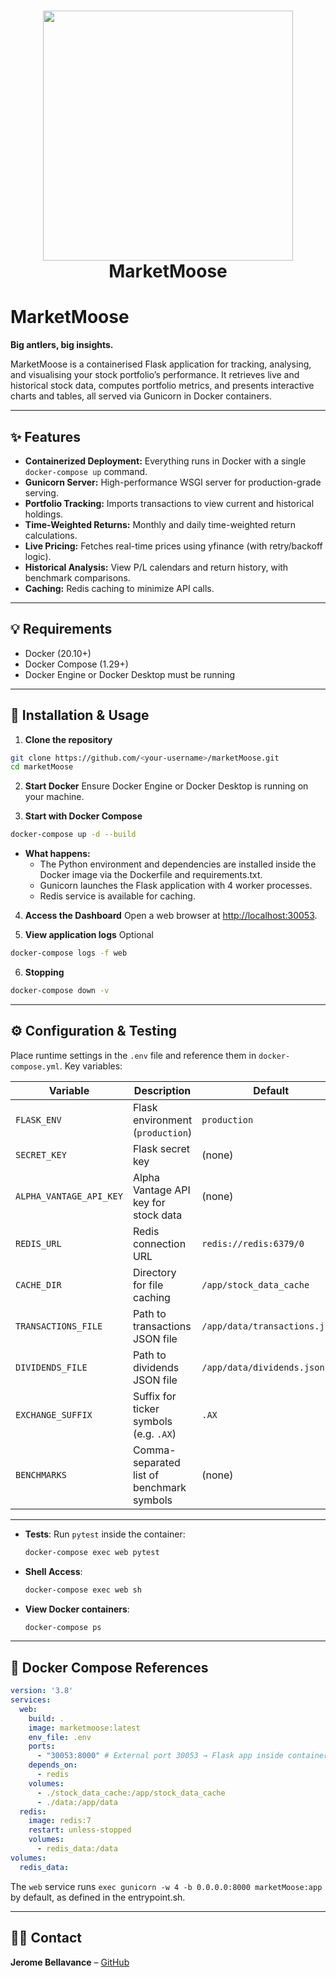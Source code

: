 <h1 align="center">
  <a href="https://github.com/theblackmoose/marketMoose">
    <img src="https://raw.githubusercontent.com/theblackmoose/marketMoose/main/docs/_static/logo_assistant_transparent.png" width="400" />
  </a>
  <br>MarketMoose<br>
</h1>

# MarketMoose

**Big antlers, big insights.**

MarketMoose is a containerised Flask application for tracking, analysing, and visualising your stock portfolio’s performance. It retrieves live and historical stock data, computes portfolio metrics, and presents interactive charts and tables, all served via Gunicorn in Docker containers.

---

## ✨ Features

- **Containerized Deployment:** Everything runs in Docker with a single `docker-compose up` command.
- **Gunicorn Server:** High-performance WSGI server for production-grade serving.
- **Portfolio Tracking:** Imports transactions to view current and historical holdings.
- **Time-Weighted Returns:** Monthly and daily time-weighted return calculations.
- **Live Pricing:** Fetches real-time prices using yfinance (with retry/backoff logic).
- **Historical Analysis:** View P/L calendars and return history, with benchmark comparisons.
- **Caching:** Redis caching to minimize API calls.

---

## 💡 Requirements

- Docker (20.10+)
- Docker Compose (1.29+)
- Docker Engine or Docker Desktop must be running

---

## 🚀 Installation & Usage

1. **Clone the repository**

  ```sh
  git clone https://github.com/<your-username>/marketMoose.git
  cd marketMoose
  ```

2. **Start Docker** Ensure Docker Engine or Docker Desktop is running on your machine.

3. **Start with Docker Compose**

  ```sh
  docker-compose up -d --build
  ```

  - **What happens:**
    - The Python environment and dependencies are installed inside the Docker image via the Dockerfile and requirements.txt.
    - Gunicorn launches the Flask application with 4 worker processes.
    - Redis service is available for caching.

4. **Access the Dashboard** Open a web browser at [http://localhost:30053](http://localhost:30053).

5. **View application logs** Optional

  ```sh
  docker-compose logs -f web
  ```

6. **Stopping**

  ```sh
  docker-compose down -v
  ```

---

## ⚙️ Configuration & Testing

Place runtime settings in the `.env` file and reference them in `docker-compose.yml`. Key variables:

| Variable                | Description                               | Default                       |
| ----------------------- | ----------------------------------------- | ----------------------------- |
| `FLASK_ENV`             | Flask environment (`production`)          | `production`                  |
| `SECRET_KEY`            | Flask secret key                          | (none)                        |
| `ALPHA_VANTAGE_API_KEY` | Alpha Vantage API key for stock data      | (none)                        |
| `REDIS_URL`             | Redis connection URL                      | `redis://redis:6379/0`        |
| `CACHE_DIR`             | Directory for file caching                | `/app/stock_data_cache`       |
| `TRANSACTIONS_FILE`     | Path to transactions JSON file            | `/app/data/transactions.json` |
| `DIVIDENDS_FILE`        | Path to dividends JSON file               | `/app/data/dividends.json`    |
| `EXCHANGE_SUFFIX`       | Suffix for ticker symbols (e.g. `.AX`)    | `.AX`                         |
| `BENCHMARKS`            | Comma-separated list of benchmark symbols | (none)                        |

---

- **Tests**: Run `pytest` inside the container:
  ```bash
  docker-compose exec web pytest
  ```
- **Shell Access**:
  ```bash
  docker-compose exec web sh
  ```
- **View Docker containers**:
  ```bash
  docker-compose ps
  ```

---

## 📄 Docker Compose References

```yaml
version: '3.8'
services:
  web:
    build: .
    image: marketmoose:latest
    env_file: .env
    ports:
      - "30053:8000" # External port 30053 → Flask app inside container on port 8000
    depends_on:
      - redis
    volumes:
      - ./stock_data_cache:/app/stock_data_cache
      - ./data:/app/data
  redis:
    image: redis:7
    restart: unless-stopped
    volumes:
      - redis_data:/data
volumes:
  redis_data:
```

The `web` service runs `exec gunicorn -w 4 -b 0.0.0.0:8000 marketMoose:app` by default, as defined in the entrypoint.sh.

---

## 👨‍💻 Contact

**Jerome Bellavance** – [GitHub](https://github.com/your-username)
